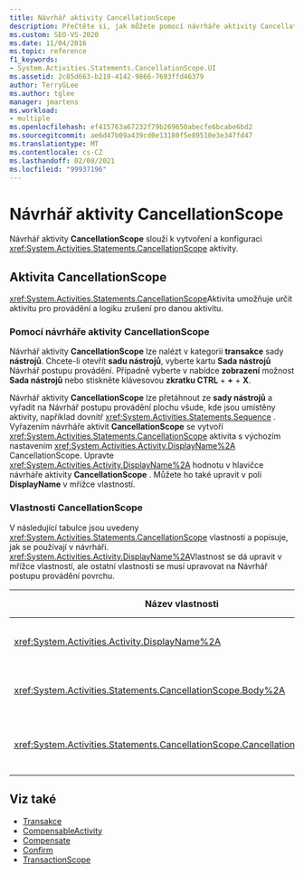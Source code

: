 ```yaml
---
title: Návrhář aktivity CancellationScope
description: Přečtěte si, jak můžete pomocí návrháře aktivity CancellationScope v Návrhář postupu provádění vytvořit a nakonfigurovat aktivitu CancellationScope.
ms.custom: SEO-VS-2020
ms.date: 11/04/2016
ms.topic: reference
f1_keywords:
- System.Activities.Statements.CancellationScope.UI
ms.assetid: 2c85d663-b219-4142-9866-7693ffd46379
author: TerryGLee
ms.author: tglee
manager: jmartens
ms.workload:
- multiple
ms.openlocfilehash: ef415763a67232f79b269650abecfe6bcabe6bd2
ms.sourcegitcommit: ae6d47b09a439cd0e13180f5e89510e3e347fd47
ms.translationtype: MT
ms.contentlocale: cs-CZ
ms.lasthandoff: 02/08/2021
ms.locfileid: "99937196"
---
```

# <a name="cancellationscope-activity-designer"></a>Návrhář aktivity CancellationScope

Návrhář aktivity **CancellationScope** slouží k vytvoření a konfiguraci <xref:System.Activities.Statements.CancellationScope> aktivity.

## <a name="the-cancellationscope-activity"></a>Aktivita CancellationScope

<xref:System.Activities.Statements.CancellationScope>Aktivita umožňuje určit aktivitu pro provádění a logiku zrušení pro danou aktivitu.

### <a name="using-the-cancellationscope-activity-designer"></a>Pomocí návrháře aktivity CancellationScope

Návrhář aktivity **CancellationScope** lze nalézt v kategorii **transakce** sady **nástrojů**. Chcete-li otevřít **sadu nástrojů**, vyberte kartu **Sada nástrojů** Návrhář postupu provádění. Případně vyberte v nabídce **zobrazení** možnost **Sada nástrojů** nebo stiskněte klávesovou **zkratku CTRL** + **+** + **X**.

Návrhář aktivity **CancellationScope** lze přetáhnout ze **sady nástrojů** a vyřadit na Návrhář postupu provádění plochu všude, kde jsou umístěny aktivity, například dovnitř <xref:System.Activities.Statements.Sequence> . Vyřazením návrháře aktivit **CancellationScope** se vytvoří <xref:System.Activities.Statements.CancellationScope> aktivita s výchozím nastavením <xref:System.Activities.Activity.DisplayName%2A> CancellationScope. Upravte <xref:System.Activities.Activity.DisplayName%2A> hodnotu v hlavičce návrháře aktivity **CancellationScope** . Můžete ho také upravit v poli **DisplayName** v mřížce vlastností.

### <a name="the-cancellationscope-properties"></a>Vlastnosti CancellationScope

V následující tabulce jsou uvedeny <xref:System.Activities.Statements.CancellationScope> vlastnosti a popisuje, jak se používají v návrháři. <xref:System.Activities.Activity.DisplayName%2A>Vlastnost se dá upravit v mřížce vlastností, ale ostatní vlastnosti se musí upravovat na Návrhář postupu provádění povrchu.

|Název vlastnosti|Požaduje se|Využití|
|-|--------------|-|
|<xref:System.Activities.Activity.DisplayName%2A>|Ne|Volitelný popisný název <xref:System.Activities.Statements.CancellationScope> aktivity. Výchozí hodnota je CancellationScope. I když není <xref:System.Activities.Activity.DisplayName%2A> hodnota striktně nutná, je osvědčeným postupem použití jednoho.|
|<xref:System.Activities.Statements.CancellationScope.Body%2A>|Ano|Určuje aktivitu, pro kterou je k dispozici logika zrušení. Chcete-li přidat <xref:System.Activities.Statements.CancellationScope.Body%2A> aktivitu, přetáhněte aktivitu ze **sady nástrojů** do pole **text** v Návrháři aktivity **CancellationScope** . Sem přidejte text nápovědy "Sem přetáhněte aktivitu".|
|<xref:System.Activities.Statements.CancellationScope.CancellationHandler%2A>|Ano|Určuje aktivitu, která se spustí, pokud dojde ke zrušení. Chcete-li přidat <xref:System.Activities.Statements.CancellationScope.CancellationHandler%2A> aktivitu, přetáhněte aktivitu ze **sady nástrojů** do pole **CancellationHandler** v Návrháři aktivity **CancellationScope** . Sem přidejte text nápovědy "Sem přetáhněte aktivitu".|

## <a name="see-also"></a>Viz také

- [Transakce](../workflow-designer/transaction-activity-designers.md)
- [CompensableActivity](../workflow-designer/compensableactivity-activity-designer.md)
- [Compensate](../workflow-designer/compensate-activity-designer.md)
- [Confirm](../workflow-designer/confirm-activity-designer.md)
- [TransactionScope](../workflow-designer/transactionscope-activity-designer.md)
